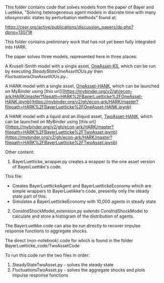 This folder contains code that solves models from the paper of Bayer and Luetikke, "Solving heterogeneous agent models in discrete time with many idiosyncratic states by perturbation methods" found at:

https://cepr.org/active/publications/discussion_papers/dp.php?dpno=13071#

This folder contains preliminary work that has not yet been fully integrated into HARK.

The paper solves three models, represented here in three places:

A Krusell-Smith model with a single asset, [OneAsset-KS](https://github.com/econ-ark/HARK/blob/master/HARK/BayerLuetticke/OneAssetCode-KS), which can be run by executing _SteadyStateOneAssetIOUs.py_ then _FluctuationsOneAssetIOUs.py_..

A HANK model with a single asset, [OneAsset-HANK](https://github.com/econ-ark/HARK/blob/master/HARK/BayerLuetticke/OneAsset-HANK.ipynb), which can be launched on MyBinder using [this url]([https://mybinder.org/v2/gh/econ-ark/HARK/master?filepath=HARK%2FBayerLuetticke%2FOneAsset-HANK.ipynb](https://mybinder.org/v2/gh/econ-ark/HARK/master?filepath=HARK%2FBayerLuetticke%2FOneAsset-HANK.ipynb)

A HANK model with a liquid and an illiquid asset, [TwoAsset-HANK](https://github.com/econ-ark/HARK/blob/master/HARK/BayerLuetticke/OneAsset-HANK.ipynb), which can be launched on MyBinder using [this url]([https://mybinder.org/v2/gh/econ-ark/HARK/master?filepath=HARK%2FBayerLuetticke%2FTwoAsset.ipynb](https://mybinder.org/v2/gh/econ-ark/HARK/master?filepath=HARK%2FBayerLuetticke%2FTwoAsset.ipynb)


Other content:

1) BayerLuetticke_wrapper.py creates a wrapper to the one asset version of BayerLuettike's code. 

This file:
   * Creates BayerLuettickeAgent and BayerLuettickeEconomy which are simple wrappers to BayerLuetikke's code, presently only the steady state part of this.
   * Simulates a BayerLuettickeEconomy with 10,000 agents in steady state

2) ConsIndShockModel_extension.py extends ConsIndShockModel to calculate and store a histogram of the distribution of agents.

The BayerLuettike code can also be run directly to recover impulse response functions to aggregate shocks.

The direct (non-notebook) code for which is found in the folder BayerLuetticke_code/TwoAssetCode

To run this code run the two files in order:

1) SteadyStateTwoAsset.py - solves the steady state
2) FluctuationsTwoAsset.py - solves the aggregate shocks and plots impulse response functions


